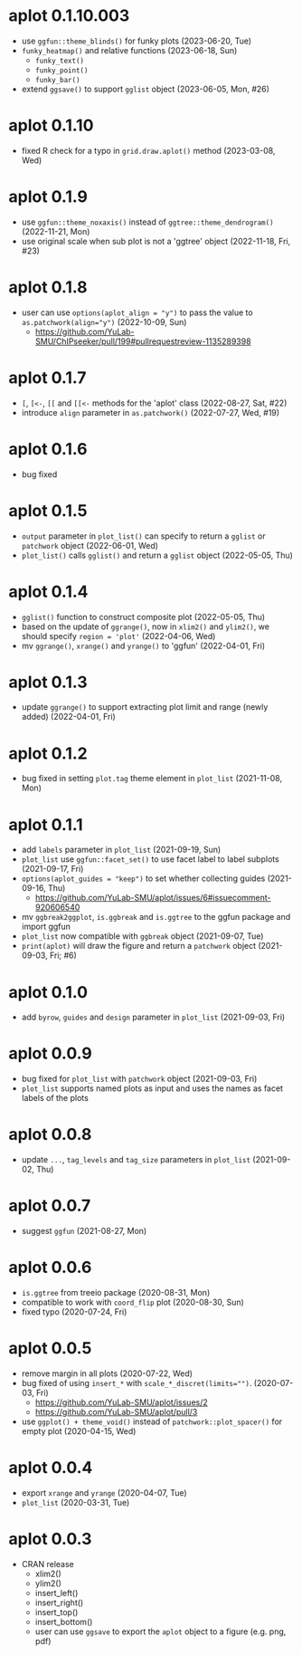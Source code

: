 # aplot 0.1.10.003

+ use `ggfun::theme_blinds()` for funky plots (2023-06-20, Tue)
+ `funky_heatmap()` and relative functions (2023-06-18, Sun)
  + `funky_text()`
  + `funky_point()`
  + `funky_bar()`
+ extend `ggsave()` to support `gglist` object (2023-06-05, Mon, #26)

# aplot 0.1.10

+ fixed R check for a typo in `grid.draw.aplot()` method (2023-03-08, Wed)

# aplot 0.1.9

+ use `ggfun::theme_noxaxis()` instead of `ggtree::theme_dendrogram()` (2022-11-21, Mon)
+ use original scale when sub plot is not a 'ggtree' object (2022-11-18, Fri, #23)

# aplot 0.1.8

+ user can use `options(aplot_align = "y")` to pass the value to `as.patchwork(align="y")` (2022-10-09, Sun)
    - <https://github.com/YuLab-SMU/ChIPseeker/pull/199#pullrequestreview-1135289398>

# aplot 0.1.7

+ `[`, `[<-`, `[[` and `[[<-` methods for the 'aplot' class (2022-08-27, Sat, #22)
+ introduce `align` parameter in `as.patchwork()` (2022-07-27, Wed, #19)

# aplot 0.1.6

+ bug fixed 

# aplot 0.1.5

+ `output` parameter in `plot_list()` can specify to return a `gglist` or `patchwork` object (2022-06-01, Wed)
+ `plot_list()` calls `gglist()` and return a `gglist` object (2022-05-05, Thu)

# aplot 0.1.4

+ `gglist()` function to construct composite plot (2022-05-05, Thu)
+ based on the update of `ggrange()`, now in `xlim2()` and `ylim2()`, we should specify `region = 'plot'` (2022-04-06, Wed)
+ mv `ggrange()`, `xrange()` and `yrange()` to 'ggfun' (2022-04-01, Fri)

# aplot 0.1.3

+ update `ggrange()` to support extracting plot limit and range (newly added) (2022-04-01, Fri)

# aplot 0.1.2

+ bug fixed in setting `plot.tag` theme element in `plot_list` (2021-11-08, Mon) 

# aplot 0.1.1

+ add `labels` parameter in `plot_list` (2021-09-19, Sun)
+ `plot_list` use `ggfun::facet_set()` to use facet label to label subplots (2021-09-17, Fri)
+ `options(aplot_guides = "keep")` to set whether collecting guides (2021-09-16, Thu)
  - <https://github.com/YuLab-SMU/aplot/issues/6#issuecomment-920606540>
+ mv `ggbreak2ggplot`, `is.ggbreak` and `is.ggtree` to the ggfun package and import ggfun
+ `plot_list` now compatible with `ggbreak` object (2021-09-07, Tue)
+ `print(aplot)` will draw the figure and return a `patchwork` object (2021-09-03, Fri; #6)

# aplot 0.1.0

+ add `byrow`, `guides` and `design` parameter in `plot_list`  (2021-09-03, Fri)

# aplot 0.0.9

+ bug fixed for `plot_list` with `patchwork` object (2021-09-03, Fri)
+ `plot_list` supports named plots as input and uses the names as facet labels of the plots  

# aplot 0.0.8

+ update `...`, `tag_levels` and `tag_size` parameters in `plot_list` (2021-09-02, Thu)

# aplot 0.0.7

+ suggest `ggfun` (2021-08-27, Mon)

# aplot 0.0.6

+ `is.ggtree` from treeio package (2020-08-31, Mon)
+ compatible to work with `coord_flip` plot (2020-08-30, Sun)
+ fixed typo (2020-07-24, Fri)

# aplot 0.0.5

+ remove margin in all plots (2020-07-22, Wed)
+ bug fixed of using `insert_*` with `scale_*_discret(limits="")`. (2020-07-03, Fri)
  - <https://github.com/YuLab-SMU/aplot/issues/2>
  - <https://github.com/YuLab-SMU/aplot/pull/3>
+ use `ggplot() + theme_void()` instead of `patchwork::plot_spacer()` for empty plot (2020-04-15, Wed)

# aplot 0.0.4

+ export `xrange` and `yrange` (2020-04-07, Tue)
+ `plot_list` (2020-03-31, Tue)

# aplot 0.0.3

+ CRAN release
  + xlim2()
  + ylim2()
  + insert_left()
  + insert_right()
  + insert_top()
  + insert_bottom()
  + user can use `ggsave` to export the `aplot` object to a figure (e.g. png, pdf)

